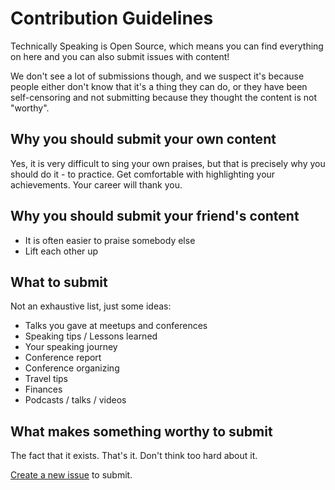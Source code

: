 # Contribution Guidelines

Technically Speaking is Open Source, which means you can find everything on here and you can also submit issues with content!

We don't see a lot of submissions though, and we suspect it's because people either don't know that it's a thing they can do, or they have been self-censoring and not submitting because they thought the content is not "worthy".

## Why you should submit your own content
Yes, it is very difficult to sing your own praises, but that is precisely why you should do it - to practice. Get comfortable with highlighting your achievements. Your career will thank you.

## Why you should submit your friend's content
* It is often easier to praise somebody else
* Lift each other up

## What to submit

Not an exhaustive list, just some ideas:
* Talks you gave at meetups and conferences
* Speaking tips / Lessons learned
* Your speaking journey
* Conference report
* Conference organizing
* Travel tips
* Finances
* Podcasts / talks / videos

## What makes something worthy to submit
The fact that it exists. That's it. Don't think too hard about it.

[Create a new issue](https://github.com/catehstn/technically-speaking/issues/new) to submit.
